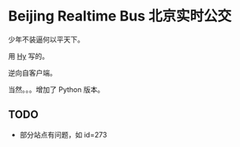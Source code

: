 # Beijing Realtime Bus 北京实时公交

少年不装逼何以平天下。

用 [Hy](http://docs.hylang.org/en/latest/) 写的。

逆向自客户端。

当然。。。增加了 Python 版本。


## TODO

* 部分站点有问题，如 id=273
